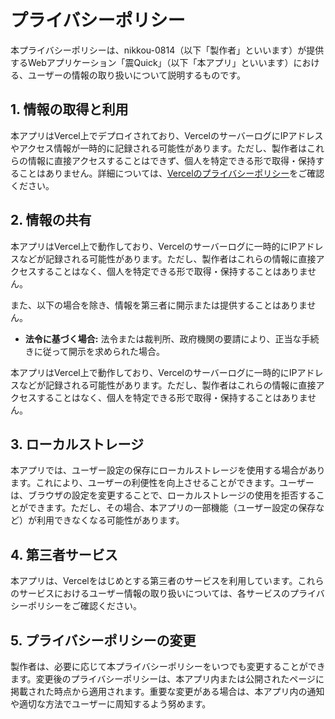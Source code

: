 # プライバシーポリシー

本プライバシーポリシーは、nikkou-0814（以下「製作者」といいます）が提供するWebアプリケーション「震Quick」（以下「本アプリ」といいます）における、ユーザーの情報の取り扱いについて説明するものです。

## 1. 情報の取得と利用

本アプリはVercel上でデプロイされており、VercelのサーバーログにIPアドレスやアクセス情報が一時的に記録される可能性があります。ただし、製作者はこれらの情報に直接アクセスすることはできず、個人を特定できる形で取得・保持することはありません。詳細については、[Vercelのプライバシーポリシー](https://vercel.com/legal/privacy-policy)をご確認ください。

## 2. 情報の共有

本アプリはVercel上で動作しており、Vercelのサーバーログに一時的にIPアドレスなどが記録される可能性があります。ただし、製作者はこれらの情報に直接アクセスすることはなく、個人を特定できる形で取得・保持することはありません。

また、以下の場合を除き、情報を第三者に開示または提供することはありません。

- **法令に基づく場合:** 法令または裁判所、政府機関の要請により、正当な手続きに従って開示を求められた場合。

本アプリはVercel上で動作しており、Vercelのサーバーログに一時的にIPアドレスなどが記録される可能性があります。ただし、製作者はこれらの情報に直接アクセスすることはなく、個人を特定できる形で取得・保持することはありません。

## 3. ローカルストレージ

本アプリでは、ユーザー設定の保存にローカルストレージを使用する場合があります。これにより、ユーザーの利便性を向上させることができます。ユーザーは、ブラウザの設定を変更することで、ローカルストレージの使用を拒否することができます。ただし、その場合、本アプリの一部機能（ユーザー設定の保存など）が利用できなくなる可能性があります。

## 4. 第三者サービス

本アプリは、Vercelをはじめとする第三者のサービスを利用しています。これらのサービスにおけるユーザー情報の取り扱いについては、各サービスのプライバシーポリシーをご確認ください。

## 5. プライバシーポリシーの変更

製作者は、必要に応じて本プライバシーポリシーをいつでも変更することができます。変更後のプライバシーポリシーは、本アプリ内または公開されたページに掲載された時点から適用されます。重要な変更がある場合は、本アプリ内の通知や適切な方法でユーザーに周知するよう努めます。
